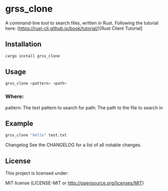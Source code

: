# grss_clone

A command-line tool to search files, written in Rust.
Following the tutorial here: (https://rust-cli.github.io/book/tutorial/)[Rust Client Tutorial]

## Installation

```bash
cargo install grss_clone
```

## Usage
```bash
grss_clone <pattern> <path>
```

### Where:

pattern: The text pattern to search for
path: The path to the file to search in

## Example

```bash
grss_clone "hello" test.txt
```

Changelog
See the CHANGELOG for a list of all notable changes.

## License

This project is licensed under:

MIT license (LICENSE-MIT or http://opensource.org/licenses/MIT)

